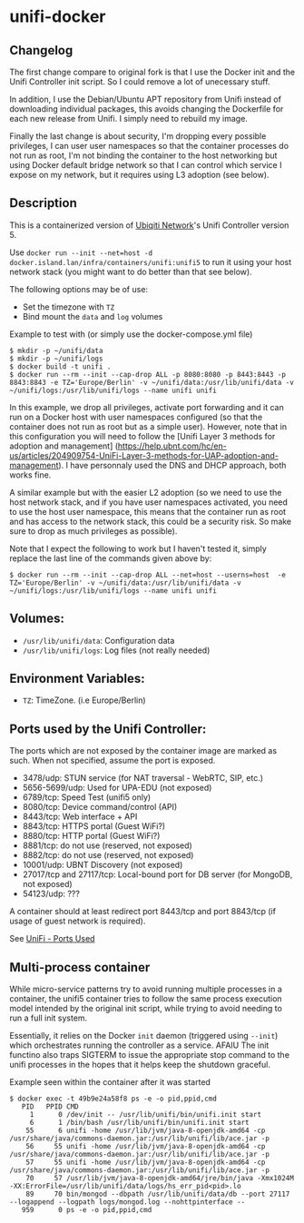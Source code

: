# unifi-docker

## Changelog

The first change compare to original fork is that I use the Docker init and the Unifi Controller init
script. So I could remove a lot of unecessary stuff.

In addition, I use the Debian/Ubuntu APT repository from Unifi instead of downloading individual packages,
this avoids changing the Dockerfile for each new release from Unifi. I simply need to rebuild my image.

Finally the last change is about security, I'm dropping every possible privileges, I can user user namespaces
so that the container processes do not run as root, I'm not binding the container to the host networking but
using Docker default bridge network so that I can control which service I expose on my network, but it requires
using L3 adoption (see below).

## Description

This is a containerized version of [Ubiqiti Network](https://www.ubnt.com/)'s
Unifi Controller version 5.

Use `docker run --init --net=host -d docker.island.lan/infra/containers/unifi:unifi5`
to run it using your host network stack (you might want to do better than that
see below).

The following options may be of use:

- Set the timezone with `TZ`
- Bind mount the `data` and `log` volumes

Example to test with (or simply use the docker-compose.yml file)

```shell_session
$ mkdir -p ~/unifi/data
$ mkdir -p ~/unifi/logs
$ docker build -t unifi .
$ docker run --rm --init --cap-drop ALL -p 8080:8080 -p 8443:8443 -p 8843:8843 -e TZ='Europe/Berlin' -v ~/unifi/data:/usr/lib/unifi/data -v ~/unifi/logs:/usr/lib/unifi/logs --name unifi unifi
```

In this example, we drop all privileges, activate port forwarding and it can run
on a Docker host with user namespaces configured (so that the container does not
run as root but as a simple user).  However, note that in this configuration you
will need to follow the [Unifi Layer 3 methods for adoption and management]
(https://help.ubnt.com/hc/en-us/articles/204909754-UniFi-Layer-3-methods-for-UAP-adoption-and-management).
I have personnaly used the DNS and DHCP approach, both works fine.

A similar example but with the easier L2 adoption (so we need to use the host
network stack, and if you have user namespaces activated, you need to use the
host user namespace, this means that the container run as root and has access
to the network stack, this could be a security risk.  So make sure to drop as
much privileges as possible).

Note that I expect the following to work but I haven't tested it, simply replace
the last line of the commands given above by:

```shell_session
$ docker run --rm --init --cap-drop ALL --net=host --userns=host  -e TZ='Europe/Berlin' -v ~/unifi/data:/usr/lib/unifi/data -v ~/unifi/logs:/usr/lib/unifi/logs --name unifi unifi
```

## Volumes:

- `/usr/lib/unifi/data`: Configuration data
- `/usr/lib/unifi/logs`: Log files (not really needed)

## Environment Variables:

- `TZ`: TimeZone. (i.e Europe/Berlin)

## Ports used by the Unifi Controller:

The ports which are not exposed by the container image are marked as such. When
not specified, assume the port is exposed.

- 3478/udp: STUN service (for NAT traversal - WebRTC, SIP, etc.)
- 5656-5699/udp: Used for UPA-EDU (not exposed)
- 6789/tcp: Speed Test (unifi5 only)
- 8080/tcp: Device command/control (API)
- 8443/tcp: Web interface + API
- 8843/tcp: HTTPS portal (Guest WiFi?)
- 8880/tcp: HTTP portal (Guest WiFi?)
- 8881/tcp: do not use (reserved, not exposed)
- 8882/tcp: do not use (reserved, not exposed)
- 10001/udp: UBNT Discovery (not exposed)
- 27017/tcp and 27117/tcp: Local-bound port for DB server (for MongoDB, not exposed)
- 54123/udp: ???

A container should at least redirect port 8443/tcp and port 8843/tcp (if usage of
guest network is required).

See [UniFi - Ports Used](https://help.ubnt.com/hc/en-us/articles/218506997-UniFi-Ports-Used)

## Multi-process container

While micro-service patterns try to avoid running multiple processes in a
container, the unifi5 container tries to follow the same process execution model
intended by the original init script, while trying to avoid needing to run a full
init system.

Essentially, it relies on the Docker `init` daemon (triggered using `--init`)
which orchestrates running the controller as a service. AFAIU The init functino also
traps SIGTERM to issue the appropriate stop command to the unifi processes in the
hopes that it helps keep the shutdown graceful.

Example seen within the container after it was started

```shell_session
$ docker exec -t 49b9e24a58f8 ps -e -o pid,ppid,cmd
   PID   PPID CMD
     1      0 /dev/init -- /usr/lib/unifi/bin/unifi.init start
     6      1 /bin/bash /usr/lib/unifi/bin/unifi.init start
    55      6 unifi -home /usr/lib/jvm/java-8-openjdk-amd64 -cp /usr/share/java/commons-daemon.jar:/usr/lib/unifi/lib/ace.jar -p
    56     55 unifi -home /usr/lib/jvm/java-8-openjdk-amd64 -cp /usr/share/java/commons-daemon.jar:/usr/lib/unifi/lib/ace.jar -p
    57     55 unifi -home /usr/lib/jvm/java-8-openjdk-amd64 -cp /usr/share/java/commons-daemon.jar:/usr/lib/unifi/lib/ace.jar -p
    70     57 /usr/lib/jvm/java-8-openjdk-amd64/jre/bin/java -Xmx1024M -XX:ErrorFile=/usr/lib/unifi/data/logs/hs_err_pid<pid>.lo
    89     70 bin/mongod --dbpath /usr/lib/unifi/data/db --port 27117 --logappend --logpath logs/mongod.log --nohttpinterface --
   959      0 ps -e -o pid,ppid,cmd
```

